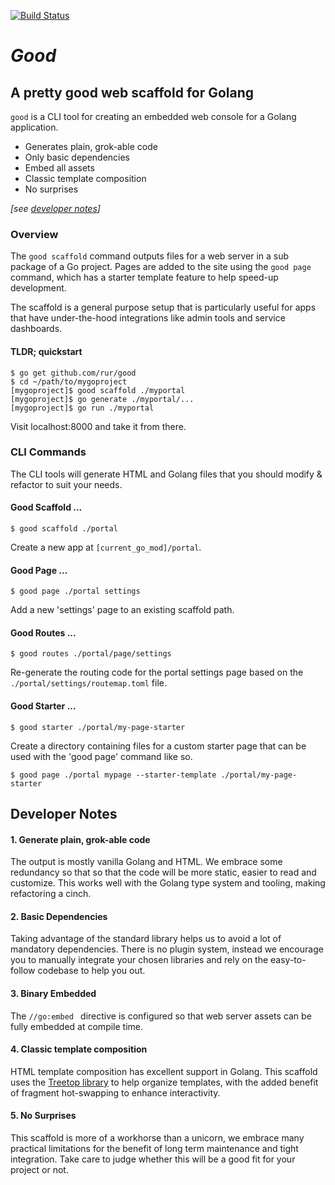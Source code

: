 [![Build Status](https://travis-ci.com/rur/good.svg?token=ghq4t9FLdVA8tqkRUMoY&branch=main)](https://travis-ci.com/rur/good)

# _Good_

## A pretty good web scaffold for Golang

`good` is a CLI tool for creating an embedded web console for a Golang application.

- Generates plain, grok-able code
- Only basic dependencies
- Embed all assets
- Classic template composition
- No surprises

_[see [developer notes](#developer-notes)]_

### Overview

The `good scaffold` command outputs files for a web server in a sub package of a
Go project. Pages are added to the site using the `good page` command, which has a
starter template feature to help speed-up development.

The scaffold is a general purpose setup that is particularly useful for apps that have
under-the-hood integrations like admin tools and service dashboards.

#### TLDR; quickstart

    $ go get github.com/rur/good
    $ cd ~/path/to/mygoproject
    [mygoproject]$ good scaffold ./myportal
    [mygoproject]$ go generate ./myportal/...
    [mygoproject]$ go run ./myportal

Visit localhost:8000 and take it from there.

### CLI Commands

The CLI tools will generate HTML and Golang files that you should modify & refactor
to suit your needs.

#### Good Scaffold ...

    $ good scaffold ./portal

Create a new app at `[current_go_mod]/portal`.

#### Good Page ...

    $ good page ./portal settings

Add a new 'settings' page to an existing scaffold path.

#### Good Routes ...

    $ good routes ./portal/page/settings

Re-generate the routing code for the portal settings page based on the
`./portal/settings/routemap.toml` file.

#### Good Starter ...

    $ good starter ./portal/my-page-starter

Create a directory containing files for a custom starter page that can be used with the
'good page' command like so.

    $ good page ./portal mypage --starter-template ./portal/my-page-starter

## Developer Notes

#### 1. Generate plain, grok-able code

The output is mostly vanilla Golang and HTML. We embrace some redundancy
so that so that the code will be more static, easier to read and customize.
This works well with the Golang type system and tooling, making refactoring a cinch.

#### 2. Basic Dependencies

Taking advantage of the standard library helps us to avoid a lot of mandatory dependencies.
There is no plugin system, instead we encourage you to manually integrate your chosen libraries
and rely on the easy-to-follow codebase to help you out.

#### 3. Binary Embedded

The `//go:embed ` directive is configured so that web server assets can be fully embedded at compile time.

#### 4. Classic template composition

HTML template composition has excellent support in Golang. This scaffold uses the
[Treetop library](https://github.com/rur/treetop) to help organize templates, with
the added benefit of fragment hot-swapping to enhance interactivity.

#### 5. No Surprises

This scaffold is more of a workhorse than a unicorn, we embrace many practical
limitations for the benefit of long term maintenance and tight integration.
Take care to judge whether this will be a good fit for your project or not.
